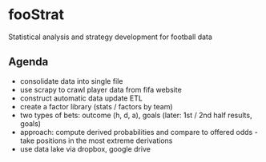 # fooStrat
Statistical analysis and strategy development for football data

Agenda
------

- consolidate data into single file
- use scrapy to crawl player data from fifa website
- construct automatic data update ETL
- create a factor library (stats / factors by team)
- two types of bets: outcome (h, d, a), goals (later: 1st / 2nd half results, goals)
- approach: compute derived probabilities and compare to offered odds - take positions in the most extreme derivations
- use data lake via dropbox, google drive


